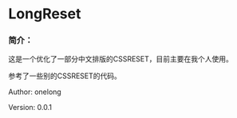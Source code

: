 # LongReset

### 简介：

这是一个优化了一部分中文排版的CSSRESET，目前主要在我个人使用。

参考了一些别的CSSRESET的代码。

Author: onelong

Version: 0.0.1